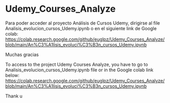 # Udemy_Courses_Analyze  

Para poder acceder al proyecto Análisis de Cursos Udemy, dirigirse al file Analisis_evolucion_cursos_Udemy.ipynb
o en el siguiente link de Google colab:  
https://colab.research.google.com/github/euglpz/Udemy_Courses_Analyze/blob/main/An%C3%A1lisis_evoluci%C3%B3n_cursos_Udemy.ipynb

Muchas gracias

To access to the project Udemy Courses Analyze, you have to go to Analisis_evolucion_cursos_Udemy.ipynb file
or in the Google colab link below:   
https://colab.research.google.com/github/euglpz/Udemy_Courses_Analyze/blob/main/An%C3%A1lisis_evoluci%C3%B3n_cursos_Udemy.ipynb

Thank u

